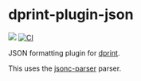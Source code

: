 # dprint-plugin-json

[![](https://img.shields.io/crates/v/dprint-plugin-jsonc.svg)](https://crates.io/crates/dprint-plugin-jsonc) [![CI](https://github.com/dprint/dprint-plugin-json/workflows/CI/badge.svg)](https://github.com/dprint/dprint-plugin-json/actions?query=workflow%3ACI)

JSON formatting plugin for [dprint](https://github.com/dprint/dprint).

This uses the [jsonc-parser](https://github.com/dprint/jsonc-parser) parser.
